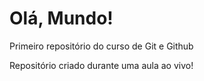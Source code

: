 # Olá, Mundo!
 Primeiro repositório do curso de Git e Github

Repositório criado durante uma aula ao vivo!